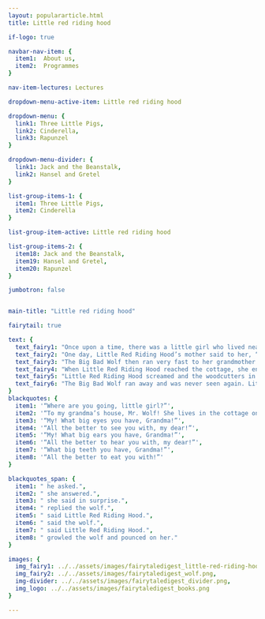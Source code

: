 ```yaml
---
layout: populararticle.html
title: Little red riding hood

if-logo: true

navbar-nav-item: {
  item1:  About us,
  item2:  Programmes
}

nav-item-lectures: Lectures

dropdown-menu-active-item: Little red riding hood

dropdown-menu: {
  link1: Three Little Pigs,
  link2: Cinderella,
  link3: Rapunzel
}

dropdown-menu-divider: {
  link1: Jack and the Beanstalk,
  link2: Hansel and Gretel
}

list-group-items-1: {
  item1: Three Little Pigs,
  item2: Cinderella
}

list-group-item-active: Little red riding hood

list-group-items-2: {
  item18: Jack and the Beanstalk,
  item19: Hansel and Gretel,
  item20: Rapunzel
}

jumbotron: false


main-title: "Little red riding hood"

fairytail: true

text: {
  text_fairy1: "Once upon a time, there was a little girl who lived near the forest. Her mother made her a cloak with a big red hood to keep her warm. The girl loved the cloak and always wore it when she went out and so she came to be known as “Little Red Riding Hood”.",
  text_fairy2: "One day, Little Red Riding Hood’s mother said to her, “Take this basket of food to your grandma’s cottage, but be careful - don’t talk to strangers on the way!” Promising not to, Little Red Riding Hood skipped off. On her way through the forest she met the Big Bad Wolf.",
  text_fairy3: "The Big Bad Wolf then ran very fast to her grandmother’s cottage and knocked on the door. When Grandma opened the door, he rushed in and locked her up in the cupboard. The wicked wolf then put on Grandma’s clothes and lay in her bed, waiting for Little Red Riding Hood to arrive.",
  text_fairy4: "When Little Red Riding Hood reached the cottage, she entered and went to Grandma’s bedside.",
  text_fairy5: "Little Red Riding Hood screamed and the woodcutters in the forest came running to the cottage. They beat the Big Bad Wolf and rescued Grandma from the cupboard. Grandma hugged Little Red Riding Hood with joy.",
  text_fairy6: "The Big Bad Wolf ran away and was never seen again. Little Red Riding Hood never spoke to strangers ever again - she had learnt her lesson."
}
blackquotes: {
  item1: '“Where are you going, little girl?”',
  item2: '“To my grandma’s house, Mr. Wolf! She lives in the cottage on the other side of the forest”',
  item3: '“My! What big eyes you have, Grandma!”',
  item4: '“All the better to see you with, my dear!”',
  item5: '“My! What big ears you have, Grandma!”',
  item6: '“All the better to hear you with, my dear!”',
  item7: '“What big teeth you have, Grandma!”',
  item8: '“All the better to eat you with!”'
}

blackquotes_span: {
  item1: " he asked.",
  item2: " she answered.",
  item3: " she said in surprise.",
  item4: " replied the wolf.",
  item5: " said Little Red Riding Hood.",
  item6: " said the wolf.",
  item7: " said Little Red Riding Hood.",
  item8: " growled the wolf and pounced on her."
}

images: {
  img_fairy1: ../../assets/images/fairytaledigest_little-red-riding-hood.png,
  img_fairy2: ../../assets/images/fairytaledigest_wolf.png,
  img-divider: ../../assets/images/fairytaledigest_divider.png,
  img_logo: ../../assets/images/fairytaledigest_books.png
}

---
```

